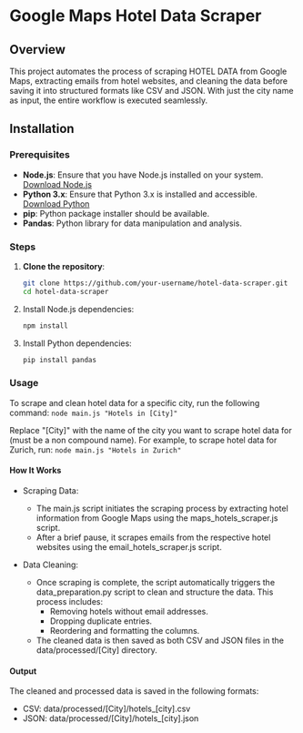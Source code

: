 # Google Maps Hotel Data Scraper

## Overview

This project automates the process of scraping HOTEL DATA from Google Maps, extracting emails from hotel websites, and cleaning the data before saving it into structured formats like CSV and JSON. With just the city name as input, the entire workflow is executed seamlessly.

## Installation

### Prerequisites

- **Node.js**: Ensure that you have Node.js installed on your system. [Download Node.js](https://nodejs.org/en/download/)
- **Python 3.x**: Ensure that Python 3.x is installed and accessible. [Download Python](https://www.python.org/downloads/)
- **pip**: Python package installer should be available.
- **Pandas**: Python library for data manipulation and analysis.

### Steps

1. **Clone the repository**:

    ```bash
    git clone https://github.com/your-username/hotel-data-scraper.git
    cd hotel-data-scraper
    ```

2. Install Node.js dependencies:

    ```bash
    npm install
    ```

3. Install Python dependencies:

    ```bash
    pip install pandas
    ```

### Usage
To scrape and clean hotel data for a specific city, run the following command:
    ```
    node main.js "Hotels in [City]"
    ```

Replace "[City]" with the name of the city you want to scrape hotel data for (must be a non compound name). For example, to scrape hotel data for Zurich, run:
    ```
    node main.js "Hotels in Zurich"
    ```

#### How It Works
- Scraping Data:
    - The main.js script initiates the scraping process by extracting hotel information from Google Maps using the maps_hotels_scraper.js script.
    - After a brief pause, it scrapes emails from the respective hotel websites using the email_hotels_scraper.js script.

- Data Cleaning:
    - Once scraping is complete, the script automatically triggers the data_preparation.py script to clean and structure the data. This process includes:
        - Removing hotels without email addresses.
        - Dropping duplicate entries.
        - Reordering and formatting the columns.
    - The cleaned data is then saved as both CSV and JSON files in the data/processed/[City] directory.

#### Output
The cleaned and processed data is saved in the following formats:
- CSV: data/processed/[City]/hotels_[city].csv
- JSON: data/processed/[City]/hotels_[city].json

